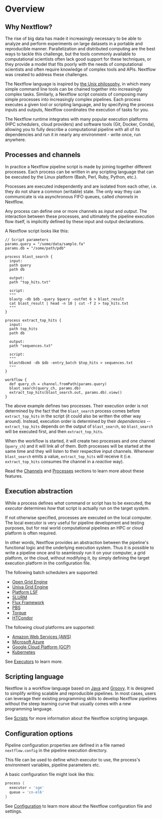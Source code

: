 # Overview

## Why Nextflow?

The rise of big data has made it increasingly necessary to be able to analyze and perform experiments on large datasets in a portable and reproducible manner. Parallelization and distributed computing are the best ways to tackle this challenge, but the tools commonly available to computational scientists often lack good support for these techniques, or they provide a model that fits poorly with the needs of computational scientists and often require knowledge of complex tools and APIs. Nextflow was created to address these challenges.

The Nextflow language is inspired by [the Unix philosophy](https://en.wikipedia.org/wiki/Unix_philosophy), in which many simple command line tools can be chained together into increasingly complex tasks. Similarly, a Nextflow script consists of composing many simple processes into increasingly complex pipelines. Each process executes a given tool or scripting language, and by specifying the process inputs and outputs, Nextflow coordinates the execution of tasks for you.

The Nextflow runtime integrates with many popular execution platforms (HPC schedulers, cloud providers) and software tools (Git, Docker, Conda), allowing you to fully describe a computational pipeline with all of its dependencies and run it in nearly any environment - write once, run anywhere.

## Processes and channels

In practice a Nextflow pipeline script is made by joining together different processes. Each process can be written in any scripting language that can be executed by the Linux platform (Bash, Perl, Ruby, Python, etc.).

Processes are executed independently and are isolated from each other, i.e. they do not share a common (writable) state. The only way they can communicate is via asynchronous FIFO queues, called *channels* in Nextflow.

Any process can define one or more channels as *input* and *output*. The interaction between these processes, and ultimately the pipeline execution flow itself, is implicitly defined by these input and output declarations.

A Nextflow script looks like this:

```nextflow
// Script parameters
params.query = "/some/data/sample.fa"
params.db = "/some/path/pdb"

process blast_search {
  input:
  path query
  path db

  output:
  path "top_hits.txt"

  script:
  """
  blastp -db $db -query $query -outfmt 6 > blast_result
  cat blast_result | head -n 10 | cut -f 2 > top_hits.txt
  """
}

process extract_top_hits {
  input:
  path top_hits
  path db

  output:
  path "sequences.txt"

  script:
  """
  blastdbcmd -db $db -entry_batch $top_hits > sequences.txt
  """
}

workflow {
  def query_ch = channel.fromPath(params.query)
  blast_search(query_ch, params.db)
  extract_top_hits(blast_search.out, params.db).view()
}
```

The above example defines two processes. Their execution order is not determined by the fact that the `blast_search` process comes before `extract_top_hits` in the script (it could also be written the other way around). Instead, execution order is determined by their _dependencies_ -- `extract_top_hits` depends on the output of `blast_search`, so `blast_search` will be executed first, and then `extract_top_hits`.

When the workflow is started, it will create two processes and one channel (`query_ch`) and it will link all of them. Both processes will be started at the same time and they will listen to their respective input channels. Whenever `blast_search` emits a value, `extract_top_hits` will receive it (i.e. `extract_top_hits` consumes the channel in a *reactive* way).

Read the [Channels][channels-page] and [Processes][process-page] sections to learn more about these features.

## Execution abstraction

While a process defines *what* command or script has to be executed, the *executor* determines *how* that script is actually run on the target system.

If not otherwise specified, processes are executed on the local computer. The local executor is very useful for pipeline development and testing purposes, but for real world computational pipelines an HPC or cloud platform is often required.

In other words, Nextflow provides an abstraction between the pipeline's functional logic and the underlying execution system. Thus it is possible to write a pipeline once and to seamlessly run it on your computer, a grid platform, or the cloud, without modifying it, by simply defining the target execution platform in the configuration file.

The following batch schedulers are supported:

- [Open Grid Engine](http://gridscheduler.sourceforge.net/)
- [Univa Grid Engine](http://www.univa.com/)
- [Platform LSF](http://www.ibm.com/systems/technicalcomputing/platformcomputing/products/lsf/)
- [SLURM](https://computing.llnl.gov/linux/slurm/)
- [Flux Framework](https://flux-framework.org/)
- [PBS](http://www.pbsworks.com/gridengine/)
- [Torque](http://www.adaptivecomputing.com/products/open-source/torque/)
- [HTCondor](https://research.cs.wisc.edu/htcondor/)

The following cloud platforms are supported:

- [Amazon Web Services (AWS)](https://aws.amazon.com/)
- [Microsoft Azure](https://azure.microsoft.com/)
- [Google Cloud Platform (GCP)](https://cloud.google.com/)
- [Kubernetes](https://kubernetes.io/)

See [Executors][executors-page] to learn more.

## Scripting language

Nextflow is a workflow language based on [Java](https://en.wikipedia.org/wiki/Java_(programming_language)) and [Groovy](https://groovy-lang.org/). It is designed to simplify writing scalable and reproducible pipelines. In most cases, users can leverage their existing programming skills to develop Nextflow pipelines without the steep learning curve that usually comes with a new programming language.

See [Scripts][scripts-page] for more information about the Nextflow scripting language.

## Configuration options

Pipeline configuration properties are defined in a file named `nextflow.config` in the pipeline execution directory.

This file can be used to define which executor to use, the process's environment variables, pipeline parameters etc.

A basic configuration file might look like this:

```groovy
process {
  executor = 'sge'
  queue = 'cn-el6'
}
```

See [Configuration][configuration-page] to learn more about the Nextflow configuration file and settings.

[channels-page]: /nextflow_docs/nextflow_repo/docs/channel.md
[configuration-page]: /nextflow_docs/nextflow_repo/docs/config.md
[executors-page]: /nextflow_docs/nextflow_repo/docs/executor.md
[process-page]: /nextflow_docs/nextflow_repo/docs/process.md
[scripts-page]: /nextflow_docs/nextflow_repo/docs/script.md

